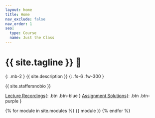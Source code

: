```yaml
---
layout: home
title: Home
nav_exclude: false
nav_order: 1
seo:
  type: Course
  name: Just the Class
---
```


# {{ site.tagline }} 🥑
{: .mb-2 }
{{ site.description }}
{: .fs-6 .fw-300 }

<!-- {: .note }
[🪑 Seating](resources/exams/seating_final.pdf) for the final exam are now posted. Note that our final is in Center 115, not our regular classroom!  Also, if at least 85% of the class fills out both the [End of Quarter Survey](https://forms.gle/RLSFGKLVsmwtftncA) and [SETs (Student Evaluations of Teaching)](https://academicaffairs.ucsd.edu/Modules/Evals), we will add 0.5% of extra credit to everyone's overall grade. The deadline to complete both surveys is **Saturday, June 10 at 9AM**. -->

{{ site.staffersnobio }}

[Lecture Recordings](https://podcast.ucsd.edu/){: .btn .btn-blue } [Assignment Solutions](https://campuswire.com/c/GAA3B3FEA/feed/17){: .btn .btn-purple }

{% for module in site.modules %}
{{ module }}
{% endfor %}
